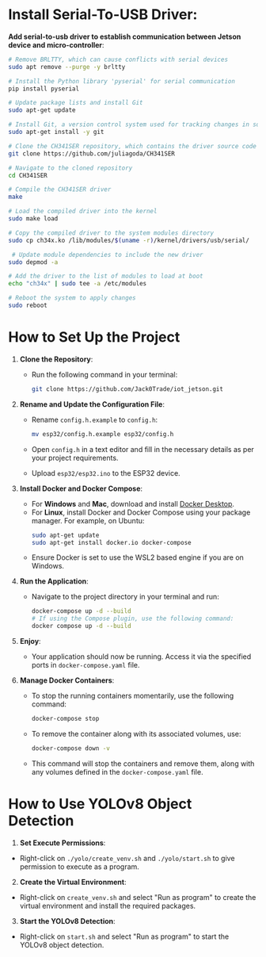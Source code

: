 
# Install Serial-To-USB Driver:

**Add serial-to-usb driver to establish communication between Jetson device and micro-controller**:

   ```bash
   # Remove BRLTTY, which can cause conflicts with serial devices
   sudo apt remove --purge -y brltty
   ```

   ```bash
   # Install the Python library 'pyserial' for serial communication
   pip install pyserial
   ```

   ```bash
   # Update package lists and install Git
   sudo apt-get update
   ```

   ```bash
   # Install Git, a version control system used for tracking changes in source code
   sudo apt-get install -y git
   ```

   ```bash
   # Clone the CH341SER repository, which contains the driver source code
   git clone https://github.com/juliagoda/CH341SER
   ```

   ```bash
   # Navigate to the cloned repository
   cd CH341SER
   ```

   ```bash
   # Compile the CH341SER driver
   make
   ```

   ```bash
   # Load the compiled driver into the kernel
   sudo make load
   ```

   ```bash
   # Copy the compiled driver to the system modules directory
   sudo cp ch34x.ko /lib/modules/$(uname -r)/kernel/drivers/usb/serial/
   ```

   ```bash
    # Update module dependencies to include the new driver
   sudo depmod -a
   ```

   ```bash
   # Add the driver to the list of modules to load at boot
   echo "ch34x" | sudo tee -a /etc/modules
   ```

   ```bash
   # Reboot the system to apply changes
   sudo reboot
   ```

# How to Set Up the Project

1. **Clone the Repository**:
   - Run the following command in your terminal:
     ```bash
     git clone https://github.com/Jack0Trade/iot_jetson.git
     ```

2. **Rename and Update the Configuration File**:
   - Rename `config.h.example` to `config.h`:
     ```bash
     mv esp32/config.h.example esp32/config.h
     ```
   - Open `config.h` in a text editor and fill in the necessary details as per your project requirements.

   - Upload `esp32/esp32.ino` to the ESP32 device.

3. **Install Docker and Docker Compose**:
   - For **Windows** and **Mac**, download and install [Docker Desktop](https://www.docker.com/products/docker-desktop).
   - For **Linux**, install Docker and Docker Compose using your package manager. For example, on Ubuntu:
     ```bash
     sudo apt-get update
     sudo apt-get install docker.io docker-compose
     ```
   - Ensure Docker is set to use the WSL2 based engine if you are on Windows.

4. **Run the Application**:
   - Navigate to the project directory in your terminal and run:
     ```bash
     docker-compose up -d --build
     # If using the Compose plugin, use the following command:
     docker compose up -d --build
     ```

5. **Enjoy**:
   - Your application should now be running. Access it via the specified ports in `docker-compose.yaml` file.
   
6. **Manage Docker Containers**:
   - To stop the running containers momentarily, use the following command:
     ```bash
     docker-compose stop
     ```
   - To remove the container along with its associated volumes, use:
     ```bash
     docker-compose down -v
     ```
   - This command will stop the containers and remove them, along with any volumes defined in the `docker-compose.yaml` file.

# How to Use YOLOv8 Object Detection

1. **Set Execute Permissions**:
  - Right-click on `./yolo/create_venv.sh` and `./yolo/start.sh` to give permission to execute as a program.

2. **Create the Virtual Environment**:
  - Right-click on `create_venv.sh` and select "Run as program" to create the virtual environment and install the required packages.

3. **Start the YOLOv8 Detection**:
  - Right-click on `start.sh` and select "Run as program" to start the YOLOv8 object detection.

